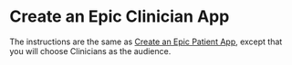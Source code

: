 # Create an Epic Clinician App

The instructions are the same as [Create an Epic Patient App](create-an-epic-app.md), except that you will choose Clinicians as the audience.
